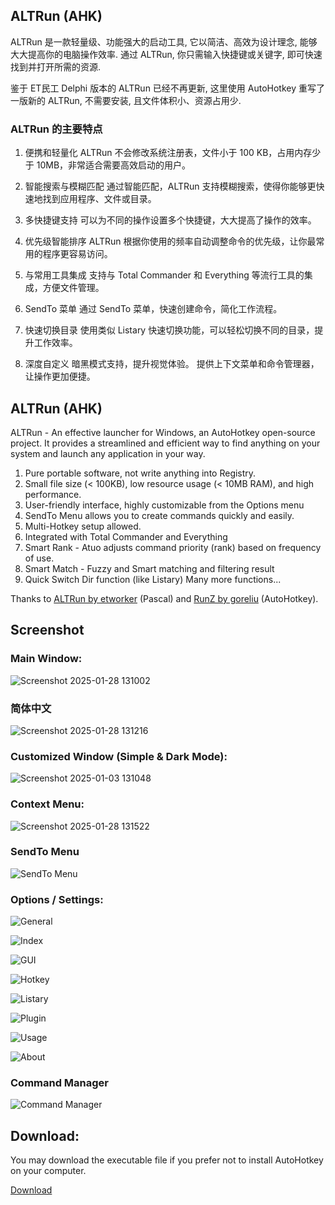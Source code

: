 ## ALTRun (AHK)
ALTRun 是一款轻量级、功能强大的启动工具, 它以简洁、高效为设计理念, 能够大大提高你的电脑操作效率. 通过 ALTRun, 你只需输入快捷键或关键字, 即可快速找到并打开所需的资源.

鉴于 ET民工 Delphi 版本的 ALTRun 已经不再更新, 这里使用 AutoHotkey 重写了一版新的 ALTRun, 不需要安装, 且文件体积小、资源占用少.

### ALTRun 的主要特点
1. 便携和轻量化
ALTRun 不会修改系统注册表，文件小于 100 KB，占用内存少于 10MB，非常适合需要高效启动的用户。

2. 智能搜索与模糊匹配
通过智能匹配，ALTRun 支持模糊搜索，使得你能够更快速地找到应用程序、文件或目录。

3. 多快捷键支持
可以为不同的操作设置多个快捷键，大大提高了操作的效率。

4. 优先级智能排序
ALTRun 根据你使用的频率自动调整命令的优先级，让你最常用的程序更容易访问。

5. 与常用工具集成
支持与 Total Commander 和 Everything 等流行工具的集成，方便文件管理。

6. SendTo 菜单
通过 SendTo 菜单，快速创建命令，简化工作流程。

7. 快速切换目录
使用类似 Listary 快速切换功能，可以轻松切换不同的目录，提升工作效率。

8. 深度自定义
暗黑模式支持，提升视觉体验。
提供上下文菜单和命令管理器，让操作更加便捷。

## ALTRun (AHK)
ALTRun - An effective launcher for Windows, an AutoHotkey open-source project.
It provides a streamlined and efficient way to find anything on your system and launch any application in your way. 

1. Pure portable software, not write anything into Registry.
2. Small file size (< 100KB), low resource usage (< 10MB RAM), and high performance.
3. User-friendly interface, highly customizable from the Options menu
4. SendTo Menu allows you to create commands quickly and easily.
5. Multi-Hotkey setup allowed.
6. Integrated with Total Commander and Everything
7. Smart Rank - Atuo adjusts command priority (rank) based on frequency of use.
8. Smart Match - Fuzzy and Smart matching and filtering result
9. Quick Switch Dir function (like Listary)
   Many more functions...

Thanks to [ALTRun by etworker](https://github.com/etworker/ALTRun) (Pascal) and [RunZ by goreliu](https://github.com/goreliu/runz) (AutoHotkey).

## Screenshot

### Main Window:
![Screenshot 2025-01-28 131002](https://github.com/user-attachments/assets/f49ec678-7adf-4403-818c-7a55bd4e47cf)


### 简体中文
![Screenshot 2025-01-28 131216](https://github.com/user-attachments/assets/d3149895-3b69-4a3b-8276-f3feaf0ec1b5)


### Customized Window (Simple & Dark Mode):
![Screenshot 2025-01-03 131048](https://github.com/user-attachments/assets/1c650c99-7dbb-40d5-b0d8-32c584166d7c)

### Context Menu:
![Screenshot 2025-01-28 131522](https://github.com/user-attachments/assets/770bf3bb-853e-4a49-b324-b1b37c930510)

### SendTo Menu
![SendTo Menu](https://github.com/user-attachments/assets/7b718b25-3461-4b70-8b45-6b10e4489938)

### Options / Settings:
![General](https://github.com/user-attachments/assets/1246bfd1-5244-4dd7-ad9c-394cf30c91a7)

![Index](https://github.com/user-attachments/assets/85d655ef-2b96-4b7a-96c8-810fbd470a05)

![GUI](https://github.com/user-attachments/assets/66c938c6-7b3a-4f97-977b-10a76a1d34a5)

![Hotkey](https://github.com/user-attachments/assets/f4e31c15-2100-4bd5-b5aa-06113f283446)

![Listary](https://github.com/user-attachments/assets/ac6f68da-df96-4401-ac9d-6698c3d09bcc)

![Plugin](https://github.com/user-attachments/assets/58333568-98a2-4331-be57-8a504b0551cb)

![Usage](https://github.com/user-attachments/assets/1ec261e0-9bc9-45ac-9e53-26dd9e086951)

![About](https://github.com/user-attachments/assets/f36e80a4-ba5e-4d3a-aa25-478dc62ef08a)

### Command Manager
![Command Manager](https://github.com/user-attachments/assets/31a9d6ff-ae9a-4e81-9f66-fb62feb41cb5)

## Download:

You may download the executable file if you prefer not to install AutoHotkey on your computer.

[Download](https://github.com/zhugecaomao/ALTRun/releases)
